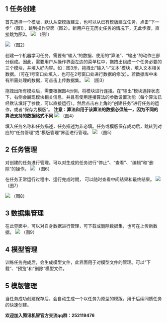 ## 1 任务创建

首先选择一个模版，默认从空模版建立，也可以从已有模版建立任务，点击“下一步”（图1），跳到操作界面（图2）。新用户在无历史任务的情况下，无此步骤，直接跳为图2。
 ![](http://imgcache.tce.fsphere.cn/static/mccdn.qcloud.com/static/img/46c81447296bdde6d7e9215bde23c4b7/image.png)
（图1）
 
 ![](http://imgcache.tce.fsphere.cn/static/mccdn.qcloud.com/static/img/565e2d114ca6a212d6e661388775d9d5/image.png)
（图2）

创建一个机器学习任务，需要有“输入”的数据、使用的“算法”、“输出”的动作三部分组成。因此，需要用户从操作界面左边的菜单栏中，拖拽出组成一个任务必要的三个模块，并填入好内容。如：图3示，拖拽出“输入”-“文本”模块，填入文本相关数据。（可在1号窗口处填入，也可在2号窗口处进行数据的修改）。若数据库中未有所需处理的数据，可点击上传数据集。
![](http://imgcache.tce.fsphere.cn/static/mccdn.qcloud.com/static/img/f2c4ad8e82ecb9c76dfd13dfdc416a48/image.png) 
（图3）

拖拽出所有模块后，需要根据图4示例，将模块进行连接。在“输出”模块选择状态下，右侧会展现模块相关信息，并且有使用连接算法的参数设置功能（每个算法已经默认填好了参数，可以直接运行）。然后点击右上角的“创建任务”进行任务的运作，或者“保存为模版”。
**注意：算法和用于该算法的数据必须统一，因为不同的算法支持的数据格式不同**
![](http://imgcache.tce.fsphere.cn/static/mccdn.qcloud.com/static/img/114461431dc4d780e6f747f296d50383/image.png) 
（图4）

填入任务名称和任务描述，任务描述为非必填。任务或模版保存成功后，跳转到对应的“任务管理”或“模版管理”界面进行管理。
 ![](http://imgcache.tce.fsphere.cn/static/mccdn.qcloud.com/static/img/68b97587842ea4e0b40f203e3de1843f/image.png)
（图5）

## 2 任务管理
对创建的任务进行管理。可以对生成的任务进行“停止”、“查看”、“编辑”和“删除”的操作。
 ![](http://imgcache.tce.fsphere.cn/static/mccdn.qcloud.com/static/img/dec72c1652da4a82eaec91e3c569c2a5/image.png)
（图6）

在任务正常运行过程中、运行完成时期， 可以随时查看中间结果和最终结果。
 ![](http://imgcache.tce.fsphere.cn/static/mccdn.qcloud.com/static/img/9dd8bd4c86a6c54756edc368610677f7/image.png)
（图7）

![](http://imgcache.tce.fsphere.cn/static/mccdn.qcloud.com/static/img/c6f9eedab1130274100668f2e76d3b41/image.png)
（图8）

## 3 数据集管理
在此界面中，可以对自身数据进行管理，可下载或删除数据集，也可在上传新数据。
![](http://imgcache.tce.fsphere.cn/static/mccdn.qcloud.com/static/img/9e16106ba82fcb4a90c23f45bbd7f5c2/image.png)
（图9）

## 4 模型管理
训练任务完成后，会生成模型文件，此界面用于对模型文件的管理。可以“下载”、“预览”和“删除”模型文件。

## 5 模版管理
当任务成功创建保存后，会自动生成一个以任务为原型的模版，用于后续同质任务的快速创建。



 **欢迎加入腾讯机智官方交流qq群：252119476**